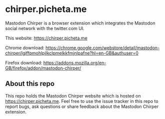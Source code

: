 # chirper.picheta.me

Mastodon Chirper is a browser extension which integrates the Mastodon social
network with the twitter.com UI.

This website: https://chirper.picheta.me

Chrome download: https://chrome.google.com/webstore/detail/mastodon-chirper/lgiffpmohlpjlkclpmelkkfmjnlpafne?hl=en-GB&authuser=0

Firefox download: https://addons.mozilla.org/en-GB/firefox/addon/mastodon-chirper/

## About this repo

This repo holds the Mastodon Chirper website which is hosted on
https://chirper.picheta.me. Feel free to use the issue tracker in this repo
to report bugs, ask questions or share feedback about the Mastodon Chirper
extension.

